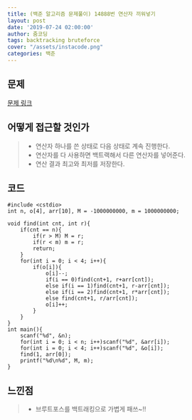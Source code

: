 ```yaml
---
title: (백준 알고리즘 문제풀이) 14888번 연산자 끼워넣기
layout: post
date: '2019-07-24 02:00:00'
author: 줌코딩
tags: backtracking bruteforce
cover: "/assets/instacode.png"
categories: 백준
---
```


## 문제

[문제 링크](https://www.acmicpc.net/problem/14888)

## 어떻게 접근할 것인가

>* 연산자 하나를 쓴 상태로 다음 상태로 계속 진행한다.
>* 연산자를 다 사용하면 백트랙해서 다른 연산자를 넣어준다.
>* 연산 결과 최고와 최저를 저장한다.

## 코드

    #include <cstdio>
    int n, o[4], arr[10], M = -1000000000, m = 1000000000;

    void find(int cnt, int r){
        if(cnt == n){
            if(r > M) M = r;
            if(r < m) m = r;
            return;
        }
        for(int i = 0; i < 4; i++){
            if(o[i]){
                o[i]--;
                if(i == 0)find(cnt+1, r+arr[cnt]);
                else if(i == 1)find(cnt+1, r-arr[cnt]);
                else if(i == 2)find(cnt+1, r*arr[cnt]);
                else find(cnt+1, r/arr[cnt]);
                o[i]++;
            }
        }
    }
    int main(){
        scanf("%d", &n);
        for(int i = 0; i < n; i++)scanf("%d", &arr[i]);
        for(int i = 0; i < 4; i++)scanf("%d", &o[i]);
        find(1, arr[0]);
        printf("%d\n%d", M, m);
    }

## 느낀점

>* 브루트포스를 백트래킹으로 가볍게 패쓰~!!
